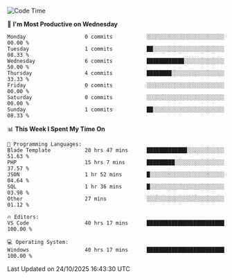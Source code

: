 <!--START_SECTION:waka-->
![Code Time](http://img.shields.io/badge/Code%20Time-6%2C191%20hrs%2040%20mins-blue)

📅 **I'm Most Productive on Wednesday** 

```text
Monday                   0 commits           ░░░░░░░░░░░░░░░░░░░░░░░░░   00.00 % 
Tuesday                  1 commits           ██░░░░░░░░░░░░░░░░░░░░░░░   08.33 % 
Wednesday                6 commits           ████████████░░░░░░░░░░░░░   50.00 % 
Thursday                 4 commits           ████████░░░░░░░░░░░░░░░░░   33.33 % 
Friday                   0 commits           ░░░░░░░░░░░░░░░░░░░░░░░░░   00.00 % 
Saturday                 0 commits           ░░░░░░░░░░░░░░░░░░░░░░░░░   00.00 % 
Sunday                   1 commits           ██░░░░░░░░░░░░░░░░░░░░░░░   08.33 % 
```


📊 **This Week I Spent My Time On** 

```text
💬 Programming Languages: 
Blade Template           20 hrs 47 mins      █████████████░░░░░░░░░░░░   51.63 % 
PHP                      15 hrs 7 mins       █████████░░░░░░░░░░░░░░░░   37.57 % 
JSON                     1 hr 52 mins        █░░░░░░░░░░░░░░░░░░░░░░░░   04.64 % 
SQL                      1 hr 36 mins        █░░░░░░░░░░░░░░░░░░░░░░░░   03.98 % 
Other                    27 mins             ░░░░░░░░░░░░░░░░░░░░░░░░░   01.12 % 

🔥 Editors: 
VS Code                  40 hrs 17 mins      █████████████████████████   100.00 % 

💻 Operating System: 
Windows                  40 hrs 17 mins      █████████████████████████   100.00 % 
```


 Last Updated on 24/10/2025 16:43:30 UTC
<!--END_SECTION:waka-->
